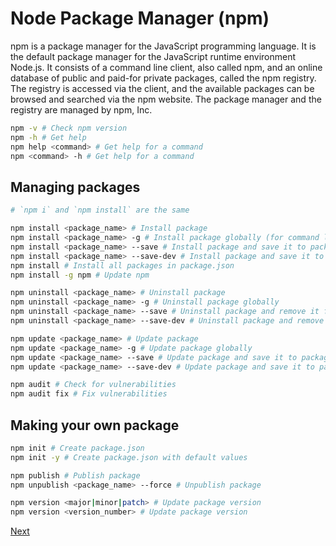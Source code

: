 # Node Package Manager (npm)
npm is a package manager for the JavaScript programming language. It is the default package manager for the JavaScript runtime environment Node.js. It consists of a command line client, also called npm, and an online database of public and paid-for private packages, called the npm registry. The registry is accessed via the client, and the available packages can be browsed and searched via the npm website. The package manager and the registry are managed by npm, Inc.

```bash
npm -v # Check npm version
npm -h # Get help
npm help <command> # Get help for a command
npm <command> -h # Get help for a command
```

## Managing packages
```bash
# `npm i` and `npm install` are the same

npm install <package_name> # Install package
npm install <package_name> -g # Install package globally (for command line tool)
npm install <package_name> --save # Install package and save it to package.json
npm install <package_name> --save-dev # Install package and save it to package.json as a dev dependency
npm install # Install all packages in package.json
npm install -g npm # Update npm

npm uninstall <package_name> # Uninstall package
npm uninstall <package_name> -g # Uninstall package globally
npm uninstall <package_name> --save # Uninstall package and remove it from package.json
npm uninstall <package_name> --save-dev # Uninstall package and remove it from package.json as a dev dependency

npm update <package_name> # Update package
npm update <package_name> -g # Update package globally
npm update <package_name> --save # Update package and save it to package.json
npm update <package_name> --save-dev # Update package and save it to package.json as a dev dependency

npm audit # Check for vulnerabilities
npm audit fix # Fix vulnerabilities
```

## Making your own package
```bash
npm init # Create package.json
npm init -y # Create package.json with default values

npm publish # Publish package
npm unpublish <package_name> --force # Unpublish package

npm version <major|minor|patch> # Update package version
npm version <version_number> # Update package version
```

[Next](./tsc.md)
